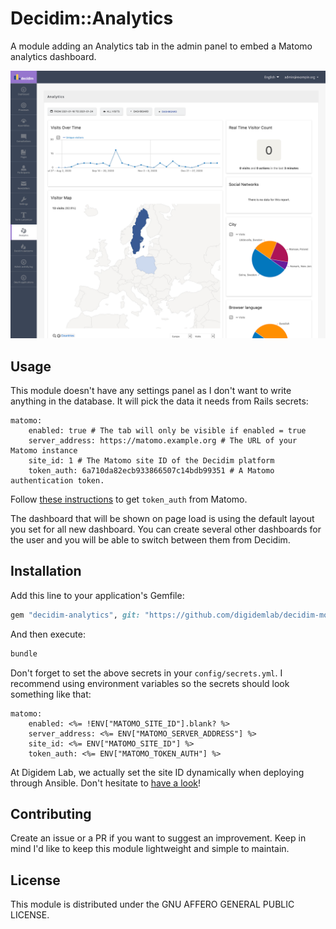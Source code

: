 # Decidim::Analytics

A module adding an Analytics tab in the admin panel to embed a Matomo analytics dashboard.

![Preview of the module](screenshot.png)
## Usage

This module doesn't have any settings panel as I don't want to write anything in the database. It will pick the data it needs from Rails secrets:

```
matomo:
    enabled: true # The tab will only be visible if enabled = true
    server_address: https://matomo.example.org # The URL of your Matomo instance
    site_id: 1 # The Matomo site ID of the Decidim platform
    token_auth: 6a710da82ecb933866507c14bdb99351 # A Matomo authentication token.
```

Follow [these instructions](https://matomo.org/docs/embed-matomo-reports/#embed-piwik-widgets-on-a-password-protected-or-private-page) to get `token_auth` from Matomo.

The dashboard that will be shown on page load is using the default layout you set for all new dashboard. You can create several other dashboards for the user and you will be able to switch between them from Decidim.
## Installation

Add this line to your application's Gemfile:

```ruby
gem "decidim-analytics", git: "https://github.com/digidemlab/decidim-module-analytics"
```

And then execute:

```bash
bundle
```

Don't forget to set the above secrets in your `config/secrets.yml`. I recommend using environment variables so the secrets should look something like that:

```
matomo:
    enabled: <%= !ENV["MATOMO_SITE_ID"].blank? %>
    server_address: <%= ENV["MATOMO_SERVER_ADDRESS"] %>
    site_id: <%= ENV["MATOMO_SITE_ID"] %>
    token_auth: <%= ENV["MATOMO_TOKEN_AUTH"] %>
```

At Digidem Lab, we actually set the site ID dynamically when deploying through Ansible. Don't hesitate to [have a look](https://github.com/digidemlab/decidim-ansible/blob/master/roles/matomo/tasks/main.yml)!
## Contributing

Create an issue or a PR if you want to suggest an improvement. Keep in mind I'd like to keep this module lightweight and simple to maintain.

## License

This module is distributed under the GNU AFFERO GENERAL PUBLIC LICENSE.

